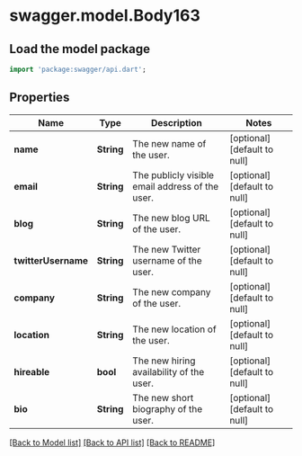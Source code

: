 # swagger.model.Body163

## Load the model package
```dart
import 'package:swagger/api.dart';
```

## Properties
Name | Type | Description | Notes
------------ | ------------- | ------------- | -------------
**name** | **String** | The new name of the user. | [optional] [default to null]
**email** | **String** | The publicly visible email address of the user. | [optional] [default to null]
**blog** | **String** | The new blog URL of the user. | [optional] [default to null]
**twitterUsername** | **String** | The new Twitter username of the user. | [optional] [default to null]
**company** | **String** | The new company of the user. | [optional] [default to null]
**location** | **String** | The new location of the user. | [optional] [default to null]
**hireable** | **bool** | The new hiring availability of the user. | [optional] [default to null]
**bio** | **String** | The new short biography of the user. | [optional] [default to null]

[[Back to Model list]](../README.md#documentation-for-models) [[Back to API list]](../README.md#documentation-for-api-endpoints) [[Back to README]](../README.md)

